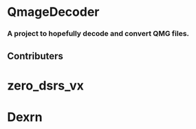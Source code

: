 # QmageDecoder
### A project to hopefully decode and convert QMG files.



## Contributers
# zero_dsrs_vx
# Dexrn

